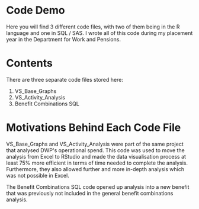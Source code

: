 # Code Demo
Here you will find 3 different code files, with two of them being in the R language and one in SQL / SAS. I wrote all of this code during my placement year in the Department for Work and Pensions.

# Contents
There are three separate code files stored here:
1. VS_Base_Graphs
2. VS_Activity_Analysis
3. Benefit Combinations SQL

# Motivations Behind Each Code File
VS_Base_Graphs and VS_Activity_Analysis were part of the same project that analysed DWP's operational spend. This code was used to move the analysis from Excel to RStudio and made the data visualisation process at least 75% more efficient in terms of time needed to complete the analysis. Furthermore, they also allowed further and more in-depth analysis which was not possible in Excel. 

The Benefit Combinations SQL code opened up analysis into a new benefit that was previously not included in the general benefit combinations analysis.


